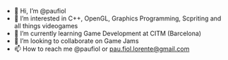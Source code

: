 - 👋 Hi, I’m @paufiol
- 👀 I’m interested in C++, OpenGL, Graphics Programming, Scpriting and all things videogames
- 🌱 I’m currently learning Game Development at CITM (Barcelona)
- 💞️ I’m looking to collaborate on Game Jams
- 📫 How to reach me @paufiol or pau.fiol.lorente@gmail.com

<!---
paufiol/paufiol is a ✨ special ✨ repository because its `README.md` (this file) appears on your GitHub profile.
You can click the Preview link to take a look at your changes.
--->
